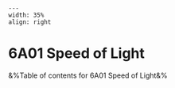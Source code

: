 
```{figure} /figures/busy.png
---
width: 35%
align: right
```
# 6A01 Speed of Light

&%Table of contents for 6A01 Speed of Light&%